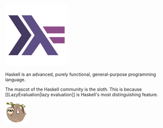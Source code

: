 <img class="header-logo" src="/static/haskell.svg"/>

Haskell is an advanced, purely functional, general-purpose programming language.

The mascot of the Haskell community is the sloth.
This is because [[LazyEvaluation|lazy evaluation]] is Haskell's most distinguishing feature.

<img style="height:5em;" src="/static/sloth.svg"/>
